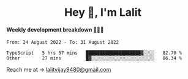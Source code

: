 <h1 align="center">Hey 👋, I'm Lalit</h1>

#### Weekly development breakdown 👨🏻‍💻
<!--START_SECTION:waka-->

```text
From: 24 August 2022 - To: 31 August 2022

TypeScript   5 hrs 57 mins   ████████████████████▓░░░░   82.70 %
Other        27 mins         █▓░░░░░░░░░░░░░░░░░░░░░░░   06.34 %
```

<!--END_SECTION:waka-->

Reach me at → lalitvijay9480@gmail.com
